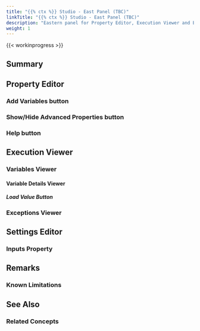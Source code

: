 ```yaml
---
title: "{{% ctx %}} Studio - East Panel (TBC)"
linkTitle: "{{% ctx %}} Studio - East Panel (TBC)"
description: "Eastern panel for Property Editor, Execution Viewer and Exceptions"
weight: 1
---
```


{{< workinprogress >}}

## Summary

## Property Editor

### Add Variables button

### Show/Hide Advanced Properties button

### Help button

## Execution Viewer

### Variables Viewer

#### Variable Details Viewer

##### Load Value Button

### Exceptions Viewer

## Settings Editor

### Inputs Property

## Remarks

### Known Limitations

## See Also

### Related Concepts
